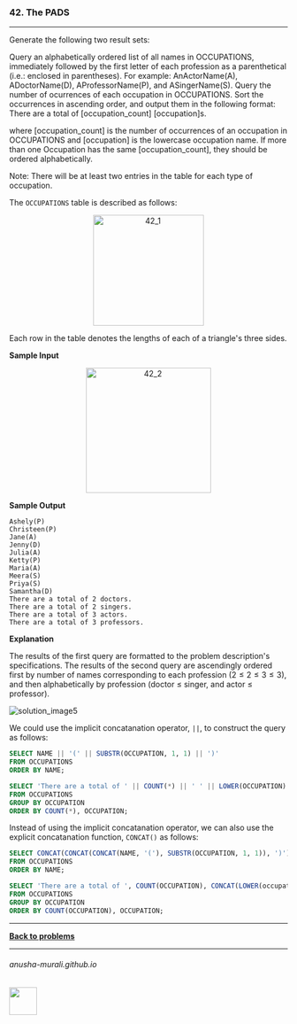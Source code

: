 ### 42. The PADS

---
Generate the following two result sets:

Query an alphabetically ordered list of all names in OCCUPATIONS, immediately followed by the first letter of each profession as a parenthetical (i.e.: enclosed in parentheses). For example: AnActorName(A), ADoctorName(D), AProfessorName(P), and ASingerName(S).
Query the number of ocurrences of each occupation in OCCUPATIONS. Sort the occurrences in ascending order, and output them in the following format:
There are a total of [occupation_count] [occupation]s.

where [occupation_count] is the number of occurrences of an occupation in OCCUPATIONS and [occupation] is the lowercase occupation name. If more than one Occupation has the same [occupation_count], they should be ordered alphabetically.

Note: There will be at least two entries in the table for each type of occupation.

The `OCCUPATIONS` table is described as follows:

<p align="center">
<img width="200" alt="42_1" src="https://github.com/user-attachments/assets/59261976-e295-4f55-9a89-ede4fa3712f9" />
</p>

Each row in the table denotes the lengths of each of a triangle's three sides.

**Sample Input**

<p align="center">
<img width="226" alt="42_2" src="https://github.com/user-attachments/assets/94546d46-139f-4edb-9134-7199efe4b074" />
</p>

**Sample Output**

```
Ashely(P)
Christeen(P)
Jane(A)
Jenny(D)
Julia(A)
Ketty(P)
Maria(A)
Meera(S)
Priya(S)
Samantha(D)
There are a total of 2 doctors.
There are a total of 2 singers.
There are a total of 3 actors.
There are a total of 3 professors.
```

**Explanation**

The results of the first query are formatted to the problem description's specifications. The results of the second query are ascendingly ordered first by number of names corresponding to each profession $(2 \leq 2 \leq 3 \leq 3)$, and then alphabetically by profession (doctor $\leq$ singer, and actor $\leq$ professor).

![solution_image5](https://github.com/user-attachments/assets/82f796e0-28cb-4ef0-bcdc-1a701ce7db53)

We could use the implicit concatanation operator, `||`, to construct the query as follows:

```sql
SELECT NAME || '(' || SUBSTR(OCCUPATION, 1, 1) || ')' 
FROM OCCUPATIONS
ORDER BY NAME;

SELECT 'There are a total of ' || COUNT(*) || ' ' || LOWER(OCCUPATION) || 's.'
FROM OCCUPATIONS
GROUP BY OCCUPATION
ORDER BY COUNT(*), OCCUPATION;
```

Instead of using the implicit concatanation operator, we can also use the explicit concatanation function, `CONCAT()` as follows:

```sql
SELECT CONCAT(CONCAT(CONCAT(NAME, '('), SUBSTR(OCCUPATION, 1, 1)), ')')
FROM OCCUPATIONS
ORDER BY NAME;

SELECT 'There are a total of ', COUNT(OCCUPATION), CONCAT(LOWER(occupation),'s.')
FROM OCCUPATIONS
GROUP BY OCCUPATION
ORDER BY COUNT(OCCUPATION), OCCUPATION;
```
---

**[Back to problems](./problems.md)**

* * *
###### anusha-murali.github.io

<img src="https://github.com/anusha-murali/anusha-murali.github.io/assets/111596338/639243aa-2857-4595-a65a-7852762bb002" width="50" height="50"/>
